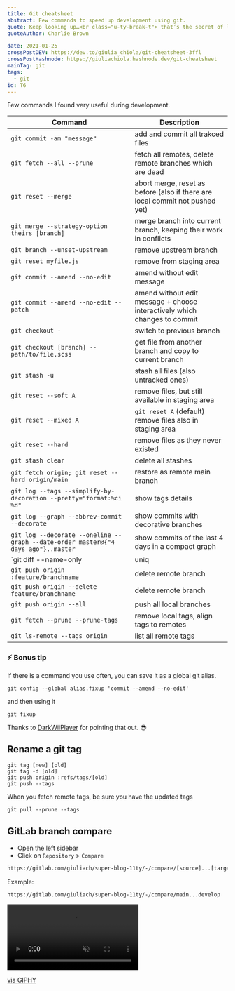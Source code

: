 ```yaml
---
title: Git cheatsheet
abstract: Few commands to speed up development using git.
quote: Keep looking up…<br class="u-ty-break-t"> that’s the secret of life
quoteAuthor: Charlie Brown

date: 2021-01-25
crossPostDEV: https://dev.to/giulia_chiola/git-cheatsheet-3ffl
crossPostHashnode: https://giuliachiola.hashnode.dev/git-cheatsheet
mainTag: git
tags:
  - git
id: T6
---
```


Few commands I found very useful during development.

| Command                                                                           | Description                                                                  |
|-----------------------------------------------------------------------------------|------------------------------------------------------------------------------|
| `git commit -am "message"`                                                        | add and commit all trakced files                                             |
| `git fetch --all --prune`                                                         | fetch all remotes, delete remote branches which are dead                     |
| `git reset --merge`                                                               | abort merge, reset as before (also if there are local commit not pushed yet) |
| `git merge --strategy-option theirs [branch]`                                     | merge branch into current branch, keeping their work in conflicts            |
| `git branch --unset-upstream`                                                     | remove upstream branch                                                       |
| `git reset myfile.js`                                                             | remove from staging area                                                     |
| `git commit --amend --no-edit`                                                    | amend without edit message                                                   |
| `git commit --amend --no-edit --patch`                                            | amend without edit message + choose interactively which changes to commit    |
| `git checkout -`                                                                  | switch to previous branch                                                    |
| `git checkout [branch] -- path/to/file.scss`                                      | get file from another branch and copy to current branch                      |
| `git stash -u`                                                                    | stash all files (also untracked ones)                                        |
| `git reset --soft A`                                                              | remove files, but still available in staging area                            |
| `git reset --mixed A`                                                             | `git reset A` (default) remove files also in staging area                    |
| `git reset --hard`                                                                | remove files as they never existed                                           |
| `git stash clear`                                                                 | delete all stashes                                                           |
| `git fetch origin; git reset --hard origin/main`                                  | restore as remote main branch                                                |
| `git log --tags --simplify-by-decoration --pretty="format:%ci %d"`                | show tags details                                                            |
| `git log --graph --abbrev-commit --decorate`                                      | show commits with decorative branches                                        |
| `git log --decorate --oneline --graph --date-order master@{"4 days ago"}..master` | show commits of the last 4 days in a compact graph                           |
| `git diff --name-only | uniq | xargs $EDITOR`                                     | open all modified files                                                     |
| `git push origin :feature/branchname`                                             | delete remote branch                                                         |
| `git push origin --delete feature/branchname`                                     | delete remote branch                                                         |
| `git push origin --all`                                                           | push all local branches                                                      |
| `git fetch --prune --prune-tags`                                                  | remove local tags, align tags to remotes                                     |
| `git ls-remote --tags origin`                                                     | list all remote tags                                                         |

### ⚡️ Bonus tip

If there is a command you use often, you can save it as a global git alias.

```shell
git config --global alias.fixup 'commit --amend --no-edit'
```

and then using it

```
git fixup
```

Thanks to [DarkWiiPlayer](https://dev.to/darkwiiplayer/comment/1ak6o) for pointing that out. 😎

## Rename a git tag

```shell
git tag [new] [old]
git tag -d [old]
git push origin :refs/tags/[old]
git push --tags
```

When you fetch remote tags, be sure you have the updated tags

```shell
git pull --prune --tags
```

## GitLab branch compare

- Open the left sidebar
- Click on `Repository` > `Compare`

```md
https://gitlab.com/giuliach/super-blog-11ty/-/compare/[source]...[target]
```

Example:

```md
https://gitlab.com/giuliach/super-blog-11ty/-/compare/main...develop
```

<div class="s-giphy s-giphy--small-d">
  <video autoplay loop muted playsinline>
    <source src="https://i.giphy.com/media/wTrXRamYhQzsY/giphy.mp4" type="video/mp4">
  </video>
  <p><a href="https://giphy.com/gifs/funny-wTrXRamYhQzsY">via GIPHY</a></p>
</div>
